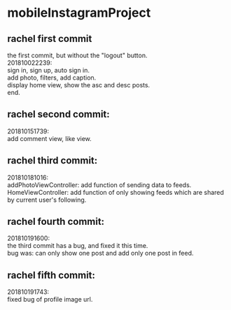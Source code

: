 # mobileInstagramProject
## rachel first commit

the first commit, but without the "logout" button.  
201810022239:  
  sign in, sign up, auto sign in.  
  add photo, filters, add caption.   
  display home view, show the asc and desc posts.  
 end.  

## rachel second commit:  
201810151739:  
add comment view, like view.

## rachel third commit:  
201810181016:  
addPhotoViewController: add function of sending data to feeds.  
HomeViewController: add function of only showing feeds which are shared by current user's following.

## rachel fourth commit:  
201810191600:  
the third commit has a bug, and fixed it this time.   
bug was: can only show one post and add only one post in feed.  

## rachel fifth commit:  
201810191743:  
fixed bug of profile image url.  

